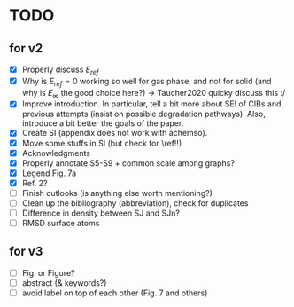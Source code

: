 # TODO

## for v2

- [x] Properly discuss $E_{ref}$
- [x] Why is $E_{ref} = 0$ working so well for gas phase, and not for solid (and why is $E_\infty$ the good choice here?) → Taucher2020 quicky discuss this :/
- [x] Improve introduction. In particular, tell a bit more about SEI of CIBs and previous attempts (insist on possible degradation pathways). Also, introduce a bit better the goals of the paper.
- [x] Create SI (appendix does not work with achemso).
- [x] Move some stuffs in SI (but check for \ref!!)
- [x] Acknowledgments
- [x] Properly annotate S5-S9 + common scale among graphs?
- [x] Legend Fig. 7a
- [x] Ref. 2?
- [ ] Finish outlooks (is anything else worth mentioning?)
- [ ] Clean up the bibliography (abbreviation), check for duplicates
- [ ] Difference in density between SJ and SJn?
- [ ] RMSD surface atoms

## for v3

- [ ] Fig. or Figure?
- [ ] abstract (& keywords?)
- [ ] avoid label on top of each other (Fig. 7 and others)
